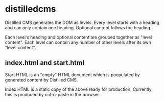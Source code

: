 # distilledcms

Distilled CMS generates the DOM as levels. Every level starts with a heading and can only contain one heading. Optional content follows the heading. 

Each level's heading and optional content are grouped together as "level content". Each level can contain any number of other levels after its own "level content".

## index.html and start.html

Start HTML is an "empty" HTML document which is poopulated by generated content by Distilled CMS.

Index HTML is a static copy of the above ready for production. Currently this is produced by cut-n-paste in the browser.